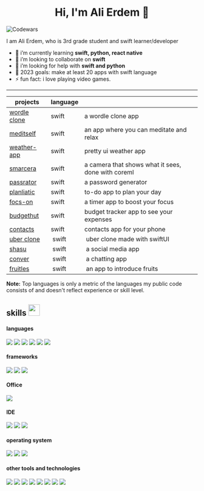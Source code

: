 <h1 align="center">Hi, I'm Ali Erdem 👋</h1>

![Codewars](https://github.r2v.ch/codewars?user=caddylag&stroke=yellow)

I am Ali Erdem, who is 3rd grade student and swift learner/developer


- 🌱 i’m currently learning **swift, python, react native**
- 👯 i’m looking to collaborate on **swift**
- 🤔 i’m looking for help with **swift and python**
- 🥅 2023 goals: make at least 20 apps with swift language 
- ⚡ fun fact: i love playing video games.

---

| projects | language |   |
|---|---|---|
| [wordle clone](https://github.com/psalmsdove/Wordle-Clone)  | swift  | a wordle clone app  |
| [meditself](https://github.com/psalmsdove/Meditself)  | swift  | an app where you can meditate and relax  |
| [weather-app](https://github.com/psalmsdove/Weather-App)  | swift  | pretty ui weather app  |
| [smarcera](https://github.com/psalmsdove/Smarcera)  | swift  | a camera that shows what it sees, done with coreml  |
| [passrator](https://github.com/psalmsdove/Passrator)  | swift  | a password generator  |
| [planliatic](https://github.com/psalmsdove/Planliatic)  | swift  | to-do app to plan your day  |
| [focs-on](https://github.com/psalmsdove/FocS-On)  | swift  | a timer app to boost your focus  |
| [budgethut](https://github.com/psalmsdove/Budgethut)  | swift  | budget tracker app to see your expenses  |
| [contacts](https://github.com/psalmsdove/Contacts-App)  | swift  | contacts app for your phone  |
| [uber clone](https://github.com/psalmsdove/Uber-Clone) | swift| uber clone made with swiftUI |
| [shasu](https://github.com/psalmsdove/Shasu) | swift| a social media app |
| [conver](https://github.com/psalmsdove/Conver) | swift| a chatting app |
| [fruitles](https://github.com/psalmsdove/Fruitles) | swift| an app to introduce fruits |


<b>Note:</b> Top languages is only a metric of the languages my public code consists of and doesn't reflect experience or skill level.

## skills <img src="https://media.giphy.com/media/iY8CRBdQXODJSCERIr/giphy.gif" width="30px">&nbsp; 

<h4> languages </h4>
<span> 
  <img src="https://img.shields.io/badge/Swift-FA7343?style=for-the-badge&logo=swift&logoColor=white">
  <img src="https://img.shields.io/badge/HTML5-E34F26?style=for-the-badge&logo=html5&logoColor=white">
  <img src="https://img.shields.io/badge/CSS3-1572B6?style=for-the-badge&logo=css3&logoColor=white">
  <img src="https://img.shields.io/badge/JavaScript-F7DF1E?style=for-the-badge&logo=javascript&logoColor=black">
  <img src="https://img.shields.io/badge/C%2B%2B-00599C?style=for-the-badge&logo=c%2B%2B&logoColor=white">
  <img src="ttps://img.shields.io/badge/Python-14354C?style=for-the-badge&logo=python&logoColor=white">
</span>

<h4> frameworks </h4>
<span>
  <img src="https://img.shields.io/badge/Django-092E20?style=for-the-badge&logo=django&logoColor=white">
  <img src="https://img.shields.io/badge/Node.js-339933?style=for-the-badge&logo=nodedotjs&logoColor=white">
  <img src="https://img.shields.io/badge/Bootstrap-563D7C?style=for-the-badge&logo=bootstrap&logoColor=white">
</span>

<h4> Office </h4>
<span>
  <img src="https://img.shields.io/badge/Notion-000000?style=for-the-badge&logo=notion&logoColor=white">
</span>

<h4> IDE </h4>
<span>
<img src="https://img.shields.io/badge/Xcode-007ACC?style=for-the-badge&logo=Xcode&logoColor=white">
<img src="https://img.shields.io/badge/sublime_text-%23575757.svg?&style=for-the-badge&logo=sublime-text&logoColor=important">
<img src="https://img.shields.io/badge/Visual_Studio_Code-0078D4?style=for-the-badge&logo=visual%20studio%20code&logoColor=white">

<h4> operating system </h4>
<span>
  <img src="https://img.shields.io/badge/mac%20os-000000?style=for-the-badge&logo=apple&logoColor=white">
  <img src="https://img.shields.io/badge/iOS-000000?style=for-the-badge&logo=ios&logoColor=white">
  <img src="https://img.shields.io/badge/Windows-0078D6?style=for-the-badge&logo=windows&logoColor=white">
</span>

<h4> other tools and technologies </h4>
<span>
  <img src="https://img.shields.io/badge/Git-F05032?style=for-the-badge&logo=git&logoColor=white">
  <img src="https://img.shields.io/badge/Discord-7289DA?style=for-the-badge&logo=discord&logoColor=white">
  <img src="https://aleen42.github.io/badges/src/reddit.svg">
  <img src="https://aleen42.github.io/badges/src/stackoverflow.svg">
  <img src="https://img.shields.io/badge/LinkedIn-0077B5?style=for-the-badge&logo=linkedin&logoColor=white ">
  <img src="https://img.shields.io/badge/Microsoft-666666?style=for-the-badge&logo=microsoft&logoColor=white">
  <img src="https://img.shields.io/badge/Adobe%20Photoshop-31A8FF?style=for-the-badge&logo=Adobe%20Photoshop&logoColor=black">
  <img src="https://img.shields.io/badge/Safari-FF1B2D?style=for-the-badge&logo=Safari&logoColor=white"
  <img src="https://img.shields.io/badge/Firefox_Browser-FF7139?style=for-the-badge&logo=Firefox-Browser&logoColor=white">
</span>
    




